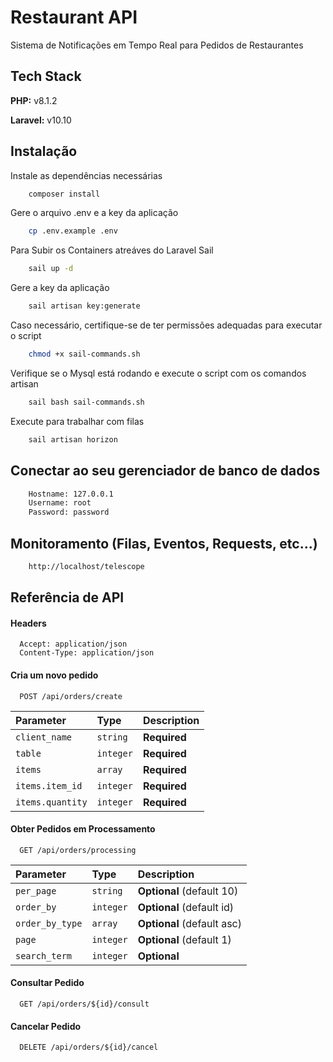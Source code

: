 # Restaurant API

Sistema de Notificações em Tempo Real para Pedidos de Restaurantes

## Tech Stack

**PHP:** v8.1.2

**Laravel:** v10.10

## Instalação

Instale as dependências necessárias

```bash
    composer install
```

Gere o arquivo .env e a key da aplicação

```bash
    cp .env.example .env
```

Para Subir os Containers atreáves do Laravel Sail

```bash
    sail up -d
```

Gere a key da aplicação

```bash
    sail artisan key:generate

```

Caso necessário, certifique-se de ter permissões adequadas para executar o script

```bash
    chmod +x sail-commands.sh
```

Verifique se o Mysql está rodando e execute o script com os comandos artisan

```bash
    sail bash sail-commands.sh
```

Execute para trabalhar com filas

```bash
    sail artisan horizon
```

## Conectar ao seu gerenciador de banco de dados

```bash
    Hostname: 127.0.0.1
    Username: root
    Password: password
```

## Monitoramento (Filas, Eventos, Requests, etc...)

```bash
    http://localhost/telescope
```

## Referência de API

#### Headers

```:
  Accept: application/json
  Content-Type: application/json
```

#### Cria um novo pedido

```http
  POST /api/orders/create
```

| Parameter        | Type      | Description  |
| :--------------- | :-------- | :----------- |
| `client_name`    | `string`  | **Required** |
| `table`          | `integer` | **Required** |
| `items`          | `array`   | **Required** |
| `items.item_id`  | `integer` | **Required** |
| `items.quantity` | `integer` | **Required** |

#### Obter Pedidos em Processamento

```http
  GET /api/orders/processing
```

| Parameter       | Type      | Description                |
| :-------------- | :-------- | :------------------------- |
| `per_page`      | `string`  | **Optional** (default 10)  |
| `order_by`      | `integer` | **Optional** (default id)  |
| `order_by_type` | `array`   | **Optional** (default asc) |
| `page`          | `integer` | **Optional** (default 1)   |
| `search_term`   | `integer` | **Optional**               |

#### Consultar Pedido

```http
  GET /api/orders/${id}/consult
```

#### Cancelar Pedido

```http
  DELETE /api/orders/${id}/cancel
```
